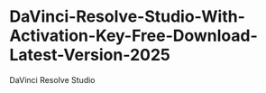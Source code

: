 # DaVinci-Resolve-Studio-With-Activation-Key-Free-Download-Latest-Version-2025
DaVinci Resolve Studio
